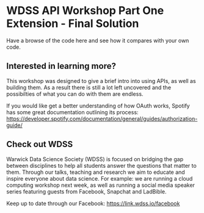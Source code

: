 # WDSS API Workshop Part One Extension - Final Solution

Have a browse of the code here and see how it compares with your own code.
  
## Interested in learning more?
This workshop was designed to give a brief intro into using APIs, as well as building them. As a result there is still a lot left uncovered and the possibilties of what you can do with them are endless.

If you would like get a better understanding of how OAuth works, Spotify has some great documentation outlining its process: https://developer.spotify.com/documentation/general/guides/authorization-guide/

## Check out WDSS

Warwick Data Science Society (WDSS) is focused on bridging the gap between disciplines to help all students answer the questions that matter to them. Through our talks, teaching and research we aim to educate and inspire everyone about data science. For example: we are running a cloud computing workshop next week, as well as running a social media speaker series featuring guests from Facebook, Snapchat and LadBible.

Keep up to date through our Facebook: https://link.wdss.io/facebook
